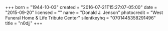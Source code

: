 +++
born = "1944-10-03"
created = "2016-07-21T15:27:07-05:00"
date = "2015-09-20"
licensed = ""
name = "Donald J. Jenson"
photocredit = "West Funeral Home & Life Tribute Center"
silentkeyhq = "0701445358291496"
title = "n0djj"
+++
